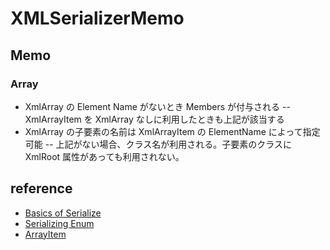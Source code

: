 # XMLSerializerMemo

## Memo

### Array

- XmlArray の Element Name がないとき Members が付与される
-- XmlArrayItem を XmlArray なしに利用したときも上記が該当する
- XmlArray の子要素の名前は XmlArrayItem の ElementName によって指定可能
-- 上記がない場合、クラス名が利用される。子要素のクラスに XmlRoot 属性があっても利用されない。

## reference

- [Basics of Serialize](http://park1.wakwak.com/~ima/dotnet_cs_xmlserializer0001.html)
- [Serializing Enum](https://hensa40.cutegirl.jp/archives/2523)
- [ArrayItem](https://dobon.net/vb/dotnet/file/xmlserializer2.html)
